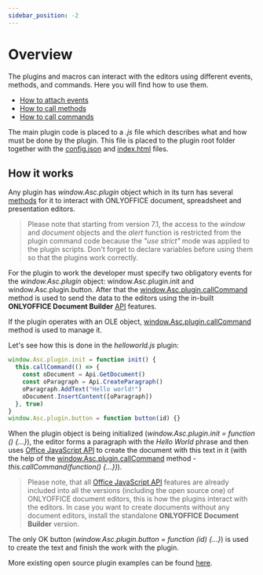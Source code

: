 ```yaml
---
sidebar_position: -2
---
```


# Overview

The plugins and macros can interact with the editors using different events, methods, and commands. Here you will find how to use them.

- [How to attach events](how-to-attach-events.md)
- [How to call methods](how-to-call-methods.md)
- [How to call commands](how-to-call-commands.md)

The main plugin code is placed to a *.js* file which describes what and how must be done by the plugin. This file is placed to the plugin root folder together with the [config.json](../../structure/manifest/manifest.md) and [index.html](../../structure/entry-point.md) files.

## How it works

Any plugin has *window.Asc.plugin* object which in its turn has several [methods](../methods/text-document-api/Plugin/Plugin.md) for it to interact with ONLYOFFICE document, spreadsheet and presentation editors.

> Please note that starting from version 7.1, the access to the *window* and *document* objects and the *alert* function is restricted from the plugin command code because the *"use strict"* mode was applied to the plugin scripts. Don't forget to declare variables before using them so that the plugins work correctly.

For the plugin to work the developer must specify two obligatory events for the *window.Asc.plugin* object: window.Asc.plugin.init and window.Asc.plugin.button. After that the [window.Asc.plugin.callCommand](../methods/text-document-api/Plugin/Methods/callCommand.md) method is used to send the data to the editors using the in-built **ONLYOFFICE Document Builder** [API](../../../document-builder/builder-framework/C++/CDocBuilder/ExecuteCommand.md) features.

If the plugin operates with an OLE object, [window.Asc.plugin.callCommand](../methods/text-document-api/Plugin/Methods/callCommand.md) method is used to manage it.

Let's see how this is done in the *helloworld.js* plugin:

``` ts
window.Asc.plugin.init = function init() {
  this.callCommand(() => {
    const oDocument = Api.GetDocument()
    const oParagraph = Api.CreateParagraph()
    oParagraph.AddText("Hello world!")
    oDocument.InsertContent([oParagraph])
  }, true)
}
window.Asc.plugin.button = function button(id) {}
```

When the plugin object is being initialized (*window.Asc.plugin.init = function () \{...\}*), the editor forms a paragraph with the *Hello World* phrase and then uses [Office JavaScript API](../../../office-api/get-started/overview.md) to create the document with this text in it (with the help of the [window.Asc.plugin.callCommand](../methods/text-document-api/Plugin/Methods/callCommand.md) method - *this.callCommand(function() \{...\})*).

> Please note, that all [Office JavaScript API](../../../office-api/get-started/overview.md) features are already included into all the versions (including the open source one) of ONLYOFFICE document editors, this is how the plugins interact with the editors. In case you want to create documents without any document editors, install the standalone **ONLYOFFICE Document Builder** version.

The only OK button (*window.Asc.plugin.button = function (id) \{...\}*) is used to create the text and finish the work with the plugin.

More existing open source plugin examples can be found [here](../../tutorials/samples/samples.md).
